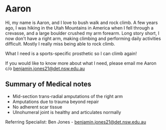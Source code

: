 # Aaron
Hi, my name is Aaron, and I love to bush walk and rock climb. A few years ago, I was hiking in the Utah Mountains in America when I fell through a crevasse, and a large boulder crushed my arm forearm. Long story short, I now don't have a right arm, making climbing and performing daily activities difficult. Mostly I really miss being able to rock climb.

What I need is a sports-specific prosthetic so I can climb again!

If you would like to know more about what I need, please email me Aaron c/o benjamin.jones21@det.nsw.edu.au

## Summary of Medical notes
- Mid-section trans-radial amputations of the right arm
- Amputations due to trauma beyond repair
- No adherent scar tissue
- Ulnohumeral joint is healthy and articulates normally

Referring Specialist: Ben Jones - benjamin.jones21@det.nsw.edu.au

